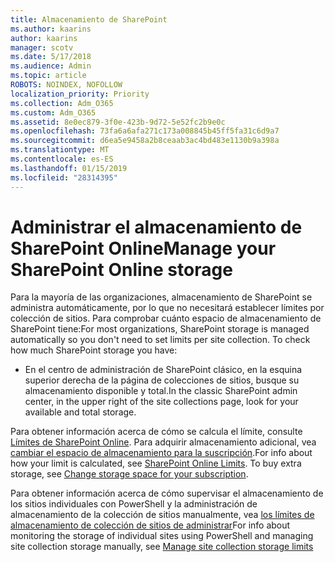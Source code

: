 ```yaml
---
title: Almacenamiento de SharePoint
ms.author: kaarins
author: kaarins
manager: scotv
ms.date: 5/17/2018
ms.audience: Admin
ms.topic: article
ROBOTS: NOINDEX, NOFOLLOW
localization_priority: Priority
ms.collection: Adm_O365
ms.custom: Adm_O365
ms.assetid: 8e0ec879-3f0e-423b-9d72-5e52fc2b9e0c
ms.openlocfilehash: 73fa6a6afa271c173a008845b45ff5fa31c6d9a7
ms.sourcegitcommit: d6ea5e9458a2b8ceaab3ac4bd483e1130b9a398a
ms.translationtype: MT
ms.contentlocale: es-ES
ms.lasthandoff: 01/15/2019
ms.locfileid: "28314395"
---
```

# <a name="manage-your-sharepoint-online-storage"></a><span data-ttu-id="191a1-102">Administrar el almacenamiento de SharePoint Online</span><span class="sxs-lookup"><span data-stu-id="191a1-102">Manage your SharePoint Online storage</span></span>

<span data-ttu-id="191a1-p101">Para la mayoría de las organizaciones, almacenamiento de SharePoint se administra automáticamente, por lo que no necesitará establecer límites por colección de sitios. Para comprobar cuánto espacio de almacenamiento de SharePoint tiene:</span><span class="sxs-lookup"><span data-stu-id="191a1-p101">For most organizations, SharePoint storage is managed automatically so you don't need to set limits per site collection. To check how much SharePoint storage you have:</span></span>
  
- <span data-ttu-id="191a1-105">En el centro de administración de SharePoint clásico, en la esquina superior derecha de la página de colecciones de sitios, busque su almacenamiento disponible y total.</span><span class="sxs-lookup"><span data-stu-id="191a1-105">In the classic SharePoint admin center, in the upper right of the site collections page, look for your available and total storage.</span></span>
    
<span data-ttu-id="191a1-p102">Para obtener información acerca de cómo se calcula el límite, consulte [Límites de SharePoint Online](https://go.microsoft.com/fwlink/p/?LinkID=856113). Para adquirir almacenamiento adicional, vea [cambiar el espacio de almacenamiento para la suscripción](https://go.microsoft.com/fwlink/?linkid=866428).</span><span class="sxs-lookup"><span data-stu-id="191a1-p102">For info about how your limit is calculated, see [SharePoint Online Limits](https://go.microsoft.com/fwlink/p/?LinkID=856113). To buy extra storage, see [Change storage space for your subscription](https://go.microsoft.com/fwlink/?linkid=866428).</span></span>
  
<span data-ttu-id="191a1-108">Para obtener información acerca de cómo supervisar el almacenamiento de los sitios individuales con PowerShell y la administración de almacenamiento de la colección de sitios manualmente, vea [los límites de almacenamiento de colección de sitios de administrar](https://go.microsoft.com/fwlink/?linkid=867833)</span><span class="sxs-lookup"><span data-stu-id="191a1-108">For info about monitoring the storage of individual sites using PowerShell and managing site collection storage manually, see [Manage site collection storage limits](https://go.microsoft.com/fwlink/?linkid=867833)</span></span>
  

